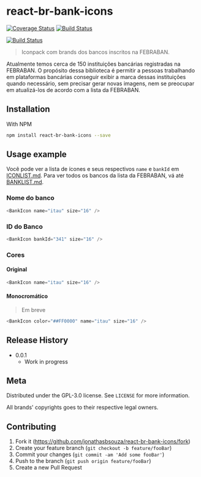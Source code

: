 # react-br-bank-icons
[![Coverage Status](https://coveralls.io/repos/github/jonathasbsouza/react-br-bank-icons/badge.svg?branch=master)](https://coveralls.io/github/jonathasbsouza/react-br-bank-icons?branch=master)
[![Build Status](https://travis-ci.org/jonathasbsouza/react-br-bank-icons.svg?branch=master)](https://travis-ci.org/jonathasbsouza/react-br-bank-icons)

[![Build Status](https://travis-ci.org/jonathasbsouza/react-br-bank-icons.svg?branch=master)](https://travis-ci.org/jonathasbsouza/react-br-bank-icons)

> Iconpack com brands dos bancos inscritos na FEBRABAN.

Atualmente temos cerca de 150 instituições bancárias registradas na FEBRABAN. O propósito dessa biblioteca é permitir a pessoas trabalhando em plataformas bancárias conseguir exibir a marca dessas instituições quando necessário, sem precisar gerar novas imagens, nem se preocupar em atualizá-los de acordo com a lista da FEBRABAN.

## Installation

With NPM

```sh
npm install react-br-bank-icons --save
```

## Usage example

Você pode ver a lista de ícones e seus respectivos `name` e `bankId` em [ICONLIST.md](docs/ICONLIST.md). Para ver todos os bancos da lista da FEBRABAN, vá até [BANKLIST.md](docs/BANKLIST.md).

### Nome do banco

```js
<BankIcon name="itau" size="16" />
```

### ID do Banco

```js
<BankIcon bankId="341" size="16" />
```

### Cores

#### Original

```js
<BankIcon name="itau" size="16" />
```

#### Monocromático

> Em breve

```js
<BankIcon color="##FF0000" name="itau" size="16" />
```

## Release History

* 0.0.1
    * Work in progress

## Meta

Distributed under the GPL-3.0 license. See ``LICENSE`` for more information.

All brands' copyrights goes to their respective legal owners.

## Contributing

1. Fork it (<https://github.com/jonathasbsouza/react-br-bank-icons/fork>)
2. Create your feature branch (`git checkout -b feature/fooBar`)
3. Commit your changes (`git commit -am 'Add some fooBar'`)
4. Push to the branch (`git push origin feature/fooBar`)
5. Create a new Pull Request